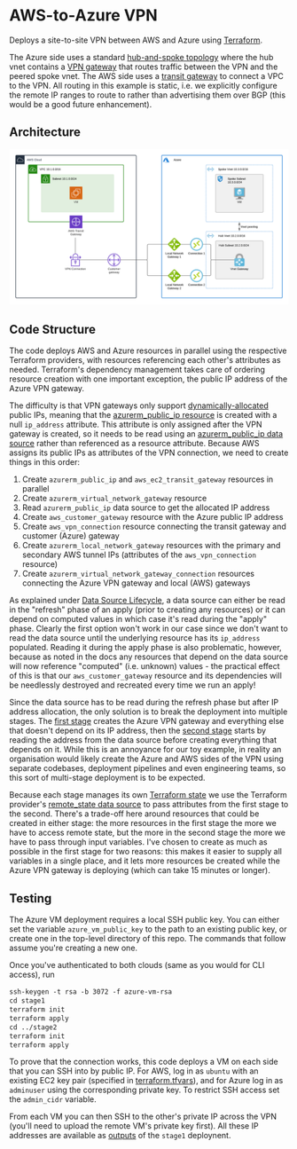 # AWS-to-Azure VPN

Deploys a site-to-site VPN between AWS and Azure using [Terraform](https://www.terraform.io).

The Azure side uses a standard
[hub-and-spoke topology](https://docs.microsoft.com/en-us/azure/architecture/reference-architectures/hybrid-networking/hub-spoke)
where the hub vnet contains a
[VPN gateway](https://docs.microsoft.com/en-us/azure/vpn-gateway/) that routes traffic between
the VPN and the peered spoke vnet. The AWS side uses a
[transit gateway](https://docs.aws.amazon.com/vpc/latest/tgw/what-is-transit-gateway.html)
to connect a VPC to the VPN. All routing in this example is static, i.e. we explicitly
configure the remote IP ranges to route to rather than advertising them over BGP (this would
be a good future enhancement).

## Architecture

![Architecture diagram](architecture.png)

## Code Structure

The code deploys AWS and Azure resources in parallel using the respective Terraform providers,
with resources referencing each other's attributes as needed. Terraform's dependency management
takes care of ordering resource creation with one important exception, the public IP address of
the Azure VPN gateway.

The difficulty is that VPN gateways only support
[dynamically-allocated](https://docs.microsoft.com/en-us/azure/virtual-network/public-ip-addresses#allocation-method)
public IPs, meaning that the
[azurerm_public_ip resource](https://www.terraform.io/docs/providers/azurerm/r/public_ip.html)
is created with a null `ip_address` attribute. This attribute is only assigned after the VPN
gateway is created, so it needs to be read using an
[azurerm_public_ip data source](https://www.terraform.io/docs/providers/azurerm/d/public_ip.html)
rather than referenced as a resource attribute. Because AWS assigns its public IPs as attributes
of the VPN connection, we need to create things in this order:

1. Create `azurerm_public_ip` and `aws_ec2_transit_gateway` resources in parallel
1. Create `azurerm_virtual_network_gateway` resource
1. Read `azurerm_public_ip` data source to get the allocated IP address
1. Create `aws_customer_gateway` resource with the Azure public IP address
1. Create `aws_vpn_connection` resource connecting the transit gateway and customer (Azure) gateway
1. Create `azurerm_local_network_gateway` resources with the primary and secondary AWS tunnel IPs
(attributes of the `aws_vpn_connection` resource)
1. Create `azurerm_virtual_network_gateway_connection` resources connecting the Azure VPN gateway and
local (AWS) gateways

As explained under
[Data Source Lifecycle](https://www.terraform.io/docs/configuration/data-sources.html#data-source-lifecycle),
a data source can either be read in the "refresh" phase of an apply (prior to creating any resources)
or it can depend on computed values in which case it's read during the "apply" phase. Clearly the first option
won't work in our case since we don't want to read the data source until the underlying resource
has its `ip_address` populated. Reading it during the apply phase is also problematic, however, because as
noted in the docs any resources that depend on the data source will now reference "computed" (i.e. unknown)
values - the practical effect of this is that our `aws_customer_gateway` resource and its dependencies will
be needlessly destroyed and recreated every time we run an apply!

Since the data source has to be read during the refresh phase but after IP address allocation, the only solution
is to break the deployment into multiple stages. The [first stage](stage1/) creates the Azure VPN gateway and
everything else that doesn't depend on its IP address, then the [second stage](stage2/) starts by reading the
address from the data source before creating everything that depends on it. While this is an annoyance for our
toy example, in reality an organisation would likely create the Azure and AWS sides of the VPN using separate
codebases, deployment pipelines and even engineering teams, so this sort of multi-stage deployment is to be
expected.

Because each stage manages its own [Terraform state](https://www.terraform.io/docs/state/index.html) we use
the Terraform provider's
[remote_state data source](https://www.terraform.io/docs/providers/terraform/d/remote_state.html)
to pass attributes from the first stage to the second. There's a trade-off here around resources that could
be created in either stage: the more resources in the first stage the more we have to access remote state, but
the more in the second stage the more we have to pass through input variables. I've chosen to create as much as
possible in the first stage for two reasons: this makes it easier to supply all variables in a single place, and
it lets more resources be created while the Azure VPN gateway is deploying (which can take 15 minutes or longer).

## Testing

The Azure VM deployment requires a local SSH public key. You can either set the variable `azure_vm_public_key`
to the path to an existing public key, or create one in the top-level directory of this repo. The commands
that follow assume you're creating a new one.

Once you've authenticated to both clouds (same as you would for CLI access), run
```
ssh-keygen -t rsa -b 3072 -f azure-vm-rsa
cd stage1
terraform init
terraform apply
cd ../stage2
terraform init
terraform apply
```

To prove that the connection works, this code deploys a VM on each side that you can SSH into
by public IP. For AWS, log in as `ubuntu` with an existing EC2 key pair (specified in
[terraform.tfvars](stage1/terraform.tfvars)), and for Azure log in as `adminuser` using the
corresponding private key. To restrict SSH access set the `admin_cidr` variable.

From each VM you can then SSH to the other's private IP across the VPN (you'll need to upload
the remote VM's private key first). All these IP addresses are available as
[outputs](https://developer.hashicorp.com/terraform/language/values/outputs) of the `stage1` deploynent.
